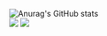 ![Anurag's GitHub stats](https://github-readme-stats.vercel.app/api?username=yukiii0529&show_icons=true&theme=dracula)  
![](https://komarev.com/ghpvc/?username=yukiii0529&color=brightgreen)
![](https://img.shields.io/badge/swift-89%-orange)

<!--
**yukiii0529/yukiii0529** is a ✨ _special_ ✨ repository because its `README.md` (this file) appears on your GitHub profile.

Here are some ideas to get you started:

- 🔭 I’m currently working on ...
- 🌱 I’m currently learning ...
- 👯 I’m looking to collaborate on ...
- 🤔 I’m looking for help with ...
- 💬 Ask me about ...
- 📫 How to reach me: ...
- 😄 Pronouns: ...
- ⚡ Fun fact: ...
-->

